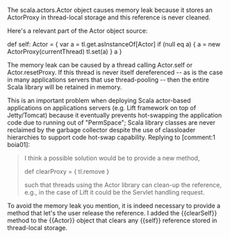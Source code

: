 The scala.actors.Actor object causes memory leak because it stores an ActorProxy in thread-local storage and this reference is never cleaned.

Here's a relevant part of the Actor object source:

  def self: Actor = {
    var a = tl.get.asInstanceOf[Actor]
    if (null eq a) {
      a = new ActorProxy(currentThread)
      tl.set(a)
    }
    a
  }

The memory leak can be caused by a thread calling Actor.self or Actor.resetProxy.   If this thread is never itself dereferenced -- as is the case in many applications servers that use thread-pooling -- then the entire Scala library will be retained in memory.

This is an important problem when deploying Scala actor-based applications on applications servers (e.g. Lift framework on top of Jetty/Tomcat) because it eventually prevents hot-swapping the application code due to running out of "PermSpace"; Scala library classes are never reclaimed by the garbage collector despite the use of classloader hierarchies to support code hot-swap capability.
Replying to [comment:1 boia01]:
> I think a possible solution would be to provide a new method,
> 
> def clearProxy = { tl.remove }
> 
> such that threads using the Actor library can clean-up the reference, e.g., in the case of Lift it could be the Servlet handling request.

To avoid the memory leak you mention, it is indeed necessary to provide a method that let's the user release the reference. I added the {{clearSelf}} method to the {{Actor}} object that clears any {{self}} reference stored in thread-local storage.
